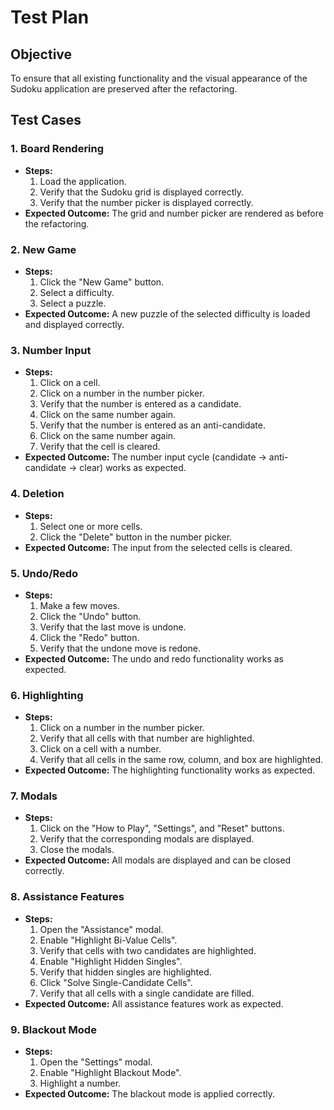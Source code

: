 # Test Plan

## Objective

To ensure that all existing functionality and the visual appearance of the Sudoku application are preserved after the refactoring.

## Test Cases

### 1. Board Rendering
- **Steps:**
  1. Load the application.
  2. Verify that the Sudoku grid is displayed correctly.
  3. Verify that the number picker is displayed correctly.
- **Expected Outcome:** The grid and number picker are rendered as before the refactoring.

### 2. New Game
- **Steps:**
  1. Click the "New Game" button.
  2. Select a difficulty.
  3. Select a puzzle.
- **Expected Outcome:** A new puzzle of the selected difficulty is loaded and displayed correctly.

### 3. Number Input
- **Steps:**
  1. Click on a cell.
  2. Click on a number in the number picker.
  3. Verify that the number is entered as a candidate.
  4. Click on the same number again.
  5. Verify that the number is entered as an anti-candidate.
  6. Click on the same number again.
  7. Verify that the cell is cleared.
- **Expected Outcome:** The number input cycle (candidate -> anti-candidate -> clear) works as expected.

### 4. Deletion
- **Steps:**
  1. Select one or more cells.
  2. Click the "Delete" button in the number picker.
- **Expected Outcome:** The input from the selected cells is cleared.

### 5. Undo/Redo
- **Steps:**
  1. Make a few moves.
  2. Click the "Undo" button.
  3. Verify that the last move is undone.
  4. Click the "Redo" button.
  5. Verify that the undone move is redone.
- **Expected Outcome:** The undo and redo functionality works as expected.

### 6. Highlighting
- **Steps:**
  1. Click on a number in the number picker.
  2. Verify that all cells with that number are highlighted.
  3. Click on a cell with a number.
  4. Verify that all cells in the same row, column, and box are highlighted.
- **Expected Outcome:** The highlighting functionality works as expected.

### 7. Modals
- **Steps:**
  1. Click on the "How to Play", "Settings", and "Reset" buttons.
  2. Verify that the corresponding modals are displayed.
  3. Close the modals.
- **Expected Outcome:** All modals are displayed and can be closed correctly.

### 8. Assistance Features
- **Steps:**
  1. Open the "Assistance" modal.
  2. Enable "Highlight Bi-Value Cells".
  3. Verify that cells with two candidates are highlighted.
  4. Enable "Highlight Hidden Singles".
  5. Verify that hidden singles are highlighted.
  6. Click "Solve Single-Candidate Cells".
  7. Verify that all cells with a single candidate are filled.
- **Expected Outcome:** All assistance features work as expected.

### 9. Blackout Mode
- **Steps:**
  1. Open the "Settings" modal.
  2. Enable "Highlight Blackout Mode".
  3. Highlight a number.
- **Expected Outcome:** The blackout mode is applied correctly.
